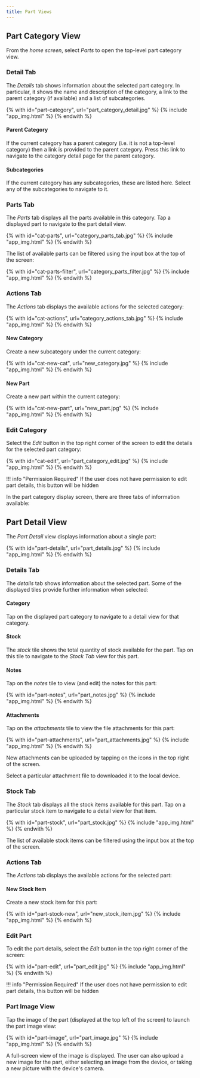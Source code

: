 ```yaml
---
title: Part Views
---
```


## Part Category View

From the *home screen*, select *Parts* to open the top-level part category view.

### Detail Tab

The *Details* tab shows information about the selected part category. In particular, it shows the name and description of the category, a link to the parent category (if available) and a list of subcategories.

{% with id="part-category", url="part_category_detail.jpg" %}
{% include "app_img.html" %}
{% endwith %}

#### Parent Category

If the current category has a parent category (i.e. it is not a top-level category) then a link is provided to the parent category. Press this link to navigate to the category detail page for the parent category.

#### Subcategories

If the current category has any subcategories, these are listed here. Select any of the subcategories to navigate to it.

### Parts Tab

The *Parts* tab displays all the parts available in this category. Tap a displayed part to navigate to the part detail view.

{% with id="cat-parts", url="category_parts_tab.jpg" %}
{% include "app_img.html" %}
{% endwith %}

The list of available parts can be filtered using the input box at the top of the screen:

{% with id="cat-parts-filter", url="category_parts_filter.jpg" %}
{% include "app_img.html" %}
{% endwith %}

### Actions Tab

The *Actions* tab displays the available actions for the selected category:

{% with id="cat-actions", url="category_actions_tab.jpg" %}
{% include "app_img.html" %}
{% endwith %}

#### New Category

Create a new subcategory under the current category:

{% with id="cat-new-cat", url="new_category.jpg" %}
{% include "app_img.html" %}
{% endwith %}

#### New Part

Create a new part within the current category:

{% with id="cat-new-part", url="new_part.jpg" %}
{% include "app_img.html" %}
{% endwith %}

### Edit Category

Select the *Edit* button in the top right corner of the screen to edit the details for the selected part category:

{% with id="cat-edit", url="part_category_edit.jpg" %}
{% include "app_img.html" %}
{% endwith %}

!!! info "Permission Required"
    If the user does not have permission to edit part details, this button will be hidden

In the part category display screen, there are three tabs of information available:

## Part Detail View

The *Part Detail* view displays information about a single part:

{% with id="part-details", url="part_details.jpg" %}
{% include "app_img.html" %}
{% endwith %}

### Details Tab

The *details* tab shows information about the selected part. Some of the displayed tiles provide further information when selected:

#### Category

Tap on the displayed part category to navigate to a detail view for that category.

#### Stock

The *stock* tile shows the total quantity of stock available for the part. Tap on this tile to navigate to the *Stock Tab* view for this part.

#### Notes

Tap on the *notes* tile to view (and edit) the notes for this part:

{% with id="part-notes", url="part_notes.jpg" %}
{% include "app_img.html" %}
{% endwith %}

#### Attachments

Tap on the *attachments* tile to view the file attachments for this part:

{% with id="part-attachments", url="part_attachments.jpg" %}
{% include "app_img.html" %}
{% endwith %}

New attachments can be uploaded by tapping on the icons in the top right of the screen.

Select a particular attachment file to downloaded it to the local device.

### Stock Tab

The *Stock* tab displays all the stock items available for this part. Tap on a particular stock item to navigate to a detail view for that item.

{% with id="part-stock", url="part_stock.jpg" %}
{% include "app_img.html" %}
{% endwith %}

The list of available stock items can be filtered using the input box at the top of the screen.

### Actions Tab

The *Actions* tab displays the available actions for the selected part:

#### New Stock Item

Create a new stock item for this part:

{% with id="part-stock-new", url="new_stock_item.jpg" %}
{% include "app_img.html" %}
{% endwith %}

### Edit Part

To edit the part details, select the *Edit* button in the top right corner of the screen:

{% with id="part-edit", url="part_edit.jpg" %}
{% include "app_img.html" %}
{% endwith %}

!!! info "Permission Required"
    If the user does not have permission to edit part details, this button will be hidden

### Part Image View

Tap the image of the part (displayed at the top left of the screen) to launch the part image view:

{% with id="part-image", url="part_image.jpg" %}
{% include "app_img.html" %}
{% endwith %}

A full-screen view of the image is displayed. The user can also upload a new image for the part, either selecting an image from the device, or taking a new picture with the device's camera.
